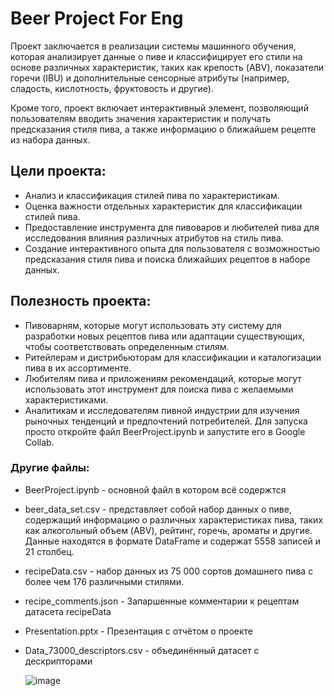 # Beer Project For Eng

Проект заключается в реализации системы машинного обучения, которая анализирует данные о пиве и классифицирует его стили на основе различных характеристик, таких как крепость (ABV), показатели горечи (IBU) и дополнительные сенсорные атрибуты (например, сладость, кислотность, фруктовость и другие).  

Кроме того, проект включает интерактивный элемент, позволяющий пользователям вводить значения характеристик и получать предсказания стиля пива, а также информацию о ближайшем рецепте из набора данных.  

## Цели проекта:
- Анализ и классификация стилей пива по характеристикам.
- Оценка важности отдельных характеристик для классификации стилей пива.
- Предоставление инструмента для пивоваров и любителей пива для исследования влияния различных атрибутов на стиль пива.
- Создание интерактивного опыта для пользователя с возможностью предсказания стиля пива и поиска ближайших рецептов в наборе данных.

## Полезность проекта:
- Пивоварням, которые могут использовать эту систему для разработки новых рецептов пива или адаптации существующих, чтобы соответствовать определенным стилям.
- Ритейлерам и дистрибьюторам для классификации и каталогизации пива в их ассортименте.
- Любителям пива и приложениям рекомендаций, которые могут использовать этот инструмент для поиска пива с желаемыми характеристиками.
- Аналитикам и исследователям пивной индустрии для изучения рыночных тенденций и предпочтений потребителей.
Для запуска просто откройте файл BeerProject.ipynb и запустите его в Google Collab.
### Другие файлы:
- BeerProject.ipynb - основной файл в котором всё содержтся
- beer_data_set.csv - представляет собой набор данных о пиве, содержащий информацию о различных характеристиках пива, таких как алкогольный объем (ABV), рейтинг, горечь, ароматы и другие. Данные находятся в формате DataFrame и содержат 5558 записей и 21 столбец.
- recipeData.csv -  набор данных из 75 000 сортов домашнего пива с более чем 176 различными стилями.
- recipe_comments.json - Запаршенные комментарии к рецептам датасета recipeData
- Presentation.pptx - Презентация с отчётом о проекте
- Data_73000_descriptors.csv - объединённый датасет с дескрипторами


  ![image](https://github.com/Riddars/BeerProjectForEng/assets/80139269/a8a3d9cb-1410-411e-aea8-5efff5de8e1c)


